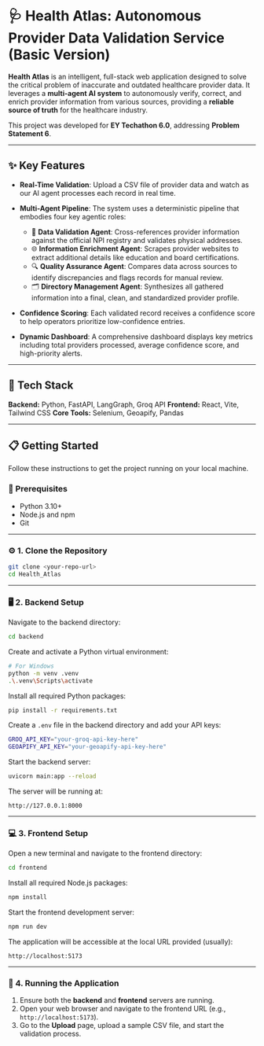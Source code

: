 # 🩺 Health Atlas: Autonomous Provider Data Validation Service (Basic Version)

**Health Atlas** is an intelligent, full-stack web application designed to solve the critical problem of inaccurate and outdated healthcare provider data.
It leverages a **multi-agent AI system** to autonomously verify, correct, and enrich provider information from various sources, providing a **reliable source of truth** for the healthcare industry.

This project was developed for **EY Techathon 6.0**, addressing **Problem Statement 6**.

---

## ✨ Key Features

* **Real-Time Validation**: Upload a CSV file of provider data and watch as our AI agent processes each record in real time.
* **Multi-Agent Pipeline**: The system uses a deterministic pipeline that embodies four key agentic roles:

  * 🧠 **Data Validation Agent**: Cross-references provider information against the official NPI registry and validates physical addresses.
  * 🌐 **Information Enrichment Agent**: Scrapes provider websites to extract additional details like education and board certifications.
  * 🔍 **Quality Assurance Agent**: Compares data across sources to identify discrepancies and flags records for manual review.
  * 🗂️ **Directory Management Agent**: Synthesizes all gathered information into a final, clean, and standardized provider profile.
* **Confidence Scoring**: Each validated record receives a confidence score to help operators prioritize low-confidence entries.
* **Dynamic Dashboard**: A comprehensive dashboard displays key metrics including total providers processed, average confidence score, and high-priority alerts.

---

## 🚀 Tech Stack

**Backend:** Python, FastAPI, LangGraph, Groq API
**Frontend:** React, Vite, Tailwind CSS
**Core Tools:** Selenium, Geoapify, Pandas

---

## 📋 Getting Started

Follow these instructions to get the project running on your local machine.

### 🧩 Prerequisites

* Python 3.10+
* Node.js and npm
* Git

---

### ⚙️ 1. Clone the Repository

```bash
git clone <your-repo-url>
cd Health_Atlas
```

---

### 🖥️ 2. Backend Setup

Navigate to the backend directory:

```bash
cd backend
```

Create and activate a Python virtual environment:

```bash
# For Windows
python -m venv .venv
.\.venv\Scripts\activate
```

Install all required Python packages:

```bash
pip install -r requirements.txt
```

Create a `.env` file in the backend directory and add your API keys:

```bash
GROQ_API_KEY="your-groq-api-key-here"
GEOAPIFY_API_KEY="your-geoapify-api-key-here"
```

Start the backend server:

```bash
uvicorn main:app --reload
```

The server will be running at:

```
http://127.0.0.1:8000
```

---

### 💻 3. Frontend Setup

Open a new terminal and navigate to the frontend directory:

```bash
cd frontend
```

Install all required Node.js packages:

```bash
npm install
```

Start the frontend development server:

```bash
npm run dev
```

The application will be accessible at the local URL provided (usually):

```
http://localhost:5173
```

---

### 🧠 4. Running the Application

1. Ensure both the **backend** and **frontend** servers are running.
2. Open your web browser and navigate to the frontend URL (e.g., `http://localhost:5173`).
3. Go to the **Upload** page, upload a sample CSV file, and start the validation process.
